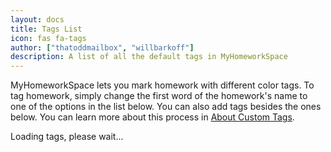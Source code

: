 ```yaml
---
layout: docs
title: Tags List
icon: fas fa-tags
author: ["thatoddmailbox", "willbarkoff"]
description: A list of all the default tags in MyHomeworkSpace
---
```

MyHomeworkSpace lets you mark homework with different color tags. To tag homework, simply change the first word of the homework's name to one of the options in the list below. You can also add tags besides the ones below. You can learn more about this process in [About Custom Tags](/docs/custom-tags).

<div id="tagList">Loading tags, please wait...</div>
<script src="/assets/js/taglist.js"></script>
<link rel="stylesheet" href="/assets/css/taglist.css" />